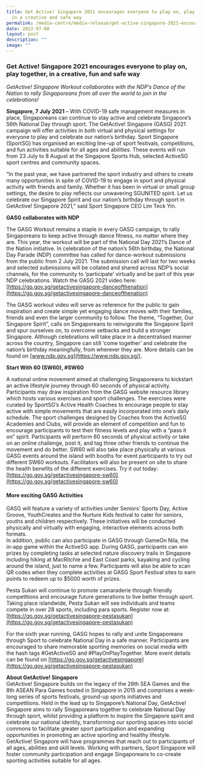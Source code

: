 ```yaml
---
title: Get Active! Singapore 2021 encourages everyone to play on, play together,
  in a creative and safe way
permalink: /media-centre/media-release/get-active-singapore-2021-encourages-everyone-to-play-on-play-together/
date: 2022-07-08
layout: post
description: ""
image: ""
---
```

### **Get Active! Singapore 2021 encourages everyone to play on, play together, in a creative, fun and safe way**

_GetActive! Singapore Workout collaborates with the NDP’s Dance of the Nation to rally Singaporeans from all over the world to join in the celebrations!_

**Singapore, 7 July 2021** – With COVID-19 safe management measures in place, Singaporeans can continue to stay active and celebrate Singapore’s 56th National Day through sport. The GetActive! Singapore (GASG) 2021 campaign will offer activities in both virtual and physical settings for everyone to play and celebrate our nation’s birthday. Sport Singapore (SportSG) has organised an exciting line-up of sport festivals, competitions, and fun activities suitable for all ages and abilities. These events will run from 23 July to 8 August at the Singapore Sports Hub, selected ActiveSG sport centres and community spaces.

“In the past year, we have partnered the sport industry and others to create many opportunities in spite of COVID-19 to engage in sport and physical activity with friends and family. Whether it has been in virtual or small group settings, the desire to play reflects our unwavering SGUNITED spirit. Let us celebrate our Singapore Spirit and our nation’s birthday through sport in GetActive! Singapore 2021,” said Sport Singapore CEO Lim Teck Yin.

**GASG collaborates with NDP**

The GASG Workout remains a staple in every GASG campaign, to rally Singaporeans to keep active through dance fitness, no matter where they are. This year, the workout will be part of the National Day 2021’s Dance of the Nation initiative. In celebration of the nation’s 56th birthday, the National Day Parade (NDP) committee has called for dance-workout submissions from the public from 2 July 2021. The submission call will last for two weeks and selected submissions will be collated and shared across NDP’s social channels, for the community to ‘participate’ virtually and be part of this year NDP celebrations. Watch the GASG 2021 video here: [https://go.gov.sg/getactivesingapore-danceofthenation](https://go.gov.sg/getactivesingapore-danceofthenation)

The GASG workout video will serve as reference for the public to gain inspiration and create simple yet engaging dance moves with their families, friends and even the larger community to follow. The theme, “Together, Our Singapore Spirit”, calls on Singaporeans to reinvigorate the Singapore Spirit and spur ourselves on, to overcome setbacks and build a stronger Singapore. Although celebrations will take place in a decentralised manner across the country, Singapore can still ‘come together’ and celebrate the nation’s birthday meaningfully, from wherever they are. More details can be found on [www.ndp.gov.sg](https://www.ndp.gov.sg/).

**Start With 60 (SW60), #SW60**

A national online movement aimed at challenging Singaporeans to kickstart an active lifestyle journey through 60 seconds of physical activity. Participants may draw inspiration from the GASG website resource library which hosts various exercises and sport challenges. The exercises were curated by SportSG’s Active Health Coaches to encourage people to stay active with simple movements that are easily incorporated into one’s daily schedule. The sport challenges designed by Coaches from the ActiveSG Academies and Clubs, will provide an element of competition and fun to encourage participants to test their fitness levels and play with a “pass it on” spirit. Participants will perform 60 seconds of physical activity or take on an online challenge, post it, and tag three other friends to continue the movement and do better. SW60 will also take place physically at various GASG events around the island with booths for event participants to try out different SW60 workouts. Facilitators will also be present on site to share the health benefits of the different exercises. Try it out today: [https://go.gov.sg/getactivesingapore-sw60](https://go.gov.sg/getactivesingapore-sw60)

#### **More exciting GASG Activities**
GASG will feature a variety of activities under Seniors’ Sports Day, Active Groove, YouthCreates and the Nurture Kids festival to cater for seniors, youths and children respectively. These initiatives will be conducted physically and virtually with engaging, interactive elements across both formats.  
In addition, public can also participate in GASG through GameOn Nila, the in-app game within the ActiveSG app. During GASG, participants can win prizes by completing tasks at selected nature discovery trails in Singapore including hiking at MacRitchie and East Coast parks, kayaking and cycling around the island, just to name a few. Participants will also be able to scan QR codes when they complete activities at GASG Sport Festival sites to earn points to redeem up to $5000 worth of prizes.

Pesta Sukan will continue to promote camaraderie through friendly competitions and encourage future generations to live better through sport. Taking place islandwide, Pesta Sukan will see individuals and teams compete in over 28 sports, including para sports. Register now at: [https://go.gov.sg/getactivesingapore-pestasukan](https://go.gov.sg/getactivesingapore-pestasukan)

For the sixth year running, GASG hopes to rally and unite Singaporeans through Sport to celebrate National Day in a safe manner. Participants are encouraged to share memorable sporting memories on social media with the hash tags #GetActiveSG and #PlayOnPlayTogether. More event details can be found on [https://go.gov.sg/getactivesingapore](https://go.gov.sg/getactivesingapore-pestasukan)

**About GetActive! Singapore**
<br>
GetActive! Singapore builds on the legacy of the 28th SEA Games and the 8th ASEAN Para Games hosted in Singapore in 2015 and comprises a week-long series of sports festivals, ground-up sports initiatives and competitions. Held in the lead up to Singapore’s National Day, GetActive! Singapore aims to rally Singaporeans together to celebrate National Day through sport, whilst providing a platform to inspire the Singapore spirit and celebrate our national identity, transforming our sporting spaces into social commons to facilitate greater sport participation and expanding opportunities in promoting an active sporting and healthy lifestyle. GetActive! Singapore will have programmes that reach out to participants of all ages, abilities and skill levels. Working with partners, Sport Singapore will foster community participation and engage Singaporeans to co-create sporting activities suitable for all ages.